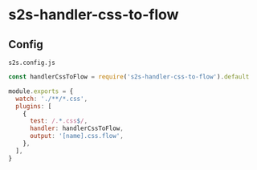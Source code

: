 # s2s-handler-css-to-flow

## Config

`s2s.config.js`

```js
const handlerCssToFlow = require('s2s-handler-css-to-flow').default

module.exports = {
  watch: './**/*.css',
  plugins: [
    {
      test: /.*.css$/,
      handler: handlerCssToFlow,
      output: '[name].css.flow',
    },
  ],
}
```
